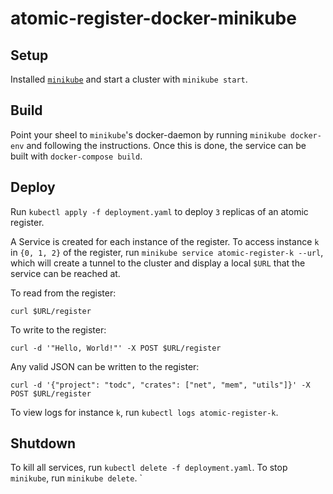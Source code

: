 # atomic-register-docker-minikube

## Setup

Installed [`minikube`](https://minikube.sigs.k8s.io/docs/start/) and start a 
cluster with `minikube start`. 

## Build

Point your sheel to `minikube`'s docker-daemon by running `minikube docker-env`
and following the instructions. Once this is done, the service can be built
with `docker-compose build`.

## Deploy

Run `kubectl apply -f deployment.yaml` to deploy `3` replicas of an atomic 
register. 


A Service is created for each instance of the register. To access instance `k` in `{0, 1, 2}` 
of the register, run `minikube service atomic-register-k --url`, which will
create a tunnel to the cluster and display a local `$URL` that the service can
be reached at. 


To read from the register:
```
curl $URL/register
```

To write to the register:
```
curl -d '"Hello, World!"' -X POST $URL/register
```

Any valid JSON can be written to the register:
```
curl -d '{"project": "todc", "crates": ["net", "mem", "utils"]}' -X POST $URL/register
```

To view logs for instance `k`, run `kubectl logs atomic-register-k`.

## Shutdown

To kill all services, run `kubectl delete -f deployment.yaml`. 
To stop `minikube`, run `minikube delete`. `
